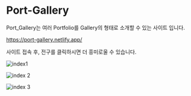 # Port-Gallery

Port_Gallery는 여러 Portfolio를 Gallery의 형태로 소개할 수 있는 사이트 입니다.

https://port-gallery.netlify.app/

사이트 접속 후, 전구를 클릭하시면 더 흥미로울 수 있습니다.


![index1](https://user-images.githubusercontent.com/85073718/160553307-a751001c-4e7b-47e9-b137-72229e83d461.PNG)


![index 2](https://user-images.githubusercontent.com/85073718/160553341-ff6b4ab0-cebd-404b-b9d1-426624ae16e6.PNG)


![index 3](https://user-images.githubusercontent.com/85073718/160553360-ecb89500-fa0b-490d-8716-13b434210f99.PNG)

